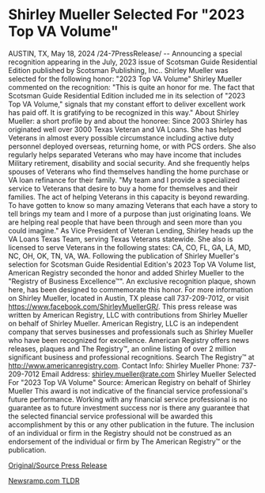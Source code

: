 # Shirley Mueller Selected For "2023 Top VA Volume"

AUSTIN, TX, May 18, 2024 /24-7PressRelease/ -- Announcing a special recognition appearing in the July, 2023 issue of Scotsman Guide Residential Edition published by Scotsman Publishing, Inc.. Shirley Mueller was selected for the following honor: "2023 Top VA Volume"  Shirley Mueller commented on the recognition: "This is quite an honor for me. The fact that Scotsman Guide Residential Edition included me in its selection of "2023 Top VA Volume," signals that my constant effort to deliver excellent work has paid off. It is gratifying to be recognized in this way."  About Shirley Mueller: a short profile by and about the honoree:  Since 2003 Shirley has originated well over 3000 Texas Veteran and VA Loans. She has helped Veterans in almost every possible circumstance including active duty personnel deployed overseas, returning home, or with PCS orders. She also regularly helps separated Veterans who may have income that includes Military retirement, disability and social security. And she frequently helps spouses of Veterans who find themselves handling the home purchase or VA loan refinance for their family.  "My team and I provide a specialized service to Veterans that desire to buy a home for themselves and their families. The act of helping Veterans in this capacity is beyond rewarding. To have gotten to know so many amazing Veterans that each have a story to tell brings my team and I more of a purpose than just originating loans. We are helping real people that have been through and seen more than you could imagine."  As Vice President of Veteran Lending, Shirley heads up the VA Loans Texas Team, serving Texas Veterans statewide. She also is licensed to serve Veterans in the following states: CA, CO, FL, GA, LA, MD, NC, OH, OK, TN, VA, WA.  Following the publication of Shirley Mueller's selection for Scotsman Guide Residential Edition's 2023 Top VA Volume list, American Registry seconded the honor and added Shirley Mueller to the "Registry of Business Excellence™". An exclusive recognition plaque, shown here, has been designed to commemorate this honor.  For more information on Shirley Mueller, located in Austin, TX please call 737-209-7012, or visit https://www.facebook.com/ShirleyMuellerGR/.  This press release was written by American Registry, LLC with contributions from Shirley Mueller on behalf of Shirley Mueller.  American Registry, LLC is an independent company that serves businesses and professionals such as Shirley Mueller who have been recognized for excellence. American Registry offers news releases, plaques and The Registry™, an online listing of over 2 million significant business and professional recognitions. Search The Registry™ at http://www.americanregistry.com.  Contact Info: Shirley Mueller Phone: 737-209-7012 Email Address: shirley.mueller@rate.com  Shirley Mueller Selected For "2023 Top VA Volume" Source: American Registry on behalf of Shirley Mueller  This award is not indicative of the financial service professional's future performance. Working with any financial service professional is no guarantee as to future investment success nor is there any guarantee that the selected financial service professional will be awarded this accomplishment by this or any other publication in the future. The inclusion of an individual or firm in the Registry should not be construed as an endorsement of the individual or firm by The American Registry™ or the publication. 

[Original/Source Press Release](https://www.24-7pressrelease.com/press-release/511004/shirley-mueller-selected-for-2023-top-va-volume) 

[Newsramp.com TLDR](https://newsramp.com/None) 